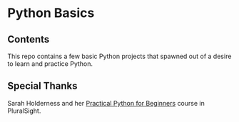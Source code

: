 # Python Basics

## Contents
This repo contains a few basic Python projects that spawned out of a desire to learn and practice Python.

## Special Thanks
Sarah Holderness and her [Practical Python for Beginners](https://app.pluralsight.com/library/courses/practical-python-beginners/table-of-contents) course in PluralSight.